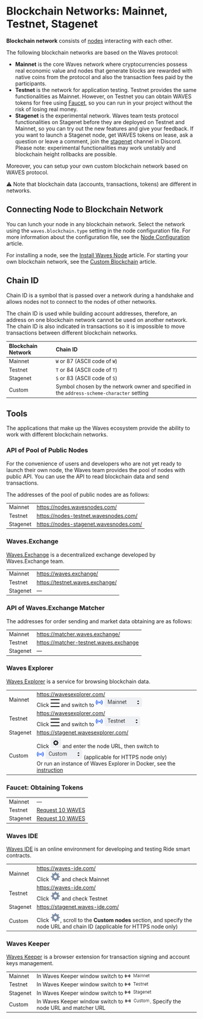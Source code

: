 # Blockchain Networks: Mainnet, Testnet, Stagenet

**Blockchain network** consists of [nodes](/en/blockchain/node/) interacting with each other.

The following blockchain networks are based on the Waves protocol:

* **Mainnet** is the core Waves network where cryptocurrencies possess real economic value and nodes that generate blocks are rewarded with native coins from the protocol and also the transaction fees paid by the participants.
* **Testnet** is the network for application testing. Testnet provides the same functionalities as Mainnet. However, on Testnet you can obtain WAVES tokens for free using [Faucet](https://testnet.wavesexplorer.com/faucet), so you can run in your project without the risk of losing real money.
* **Stagenet** is the experimental network. Waves team tests protocol functionalities on Stagenet before they are deployed on Testnet and Mainnet, so you can try out the new features and give your feedback. If you want to launch a Stagenet node, get WAVES tokens on lease, ask a question or leave a comment, join the [stagenet](https://discord.gg/3g8XR6B) channel in Discord. Please note: experimental functionalities may work unstably and blockchain height rollbacks are possible.

Moreover, you can setup your own custom blockchain network based on WAVES protocol.

:warning: Note that blockchain data (accounts, transactions, tokens) are different in networks.

## Connecting Node to Blockchain Network

You can lunch your node in any blockchain network. Select the network using the `waves.blockchain.type` setting in the node configuration file.  For more information about the configuration file, see the [Node Configuration](/en/waves-node/node-configuration) article.

For installing a node, see the [Install Waves Node](/en/waves-node/how-to-install-a-node/how-to-install-a-node) article. For starting your own blockchain network, see the [Custom Blockchain](/en/waves-node/private-waves-network) article.

## Chain ID

Chain ID is a symbol that is passed over a network during a handshake and allows nodes not to connect to the nodes of other networks.

The chain ID is used while building account addresses, therefore, an address on one blockchain network cannot be used on another network. The chain ID is also indicated in transactions so it is impossible to move transactions between different blockchain networks.

| Blockchain Network | Chain ID |
| :--- | :--- |
| Mainnet | `W` or 87 (ASCII code of `W`) |
| Testnet | `T` or 84 (ASCII code of `T`) |
| Stagenet | `S` or 83 (ASCII code of `S`) |
| Custom | Symbol chosen by the network owner and specified in the `address-scheme-character` setting |

## Tools

The applications that make up the Waves ecosystem provide the ability to work with different blockchain networks.

### API of Pool of Public Nodes

For the convenience of users and developers who are not yet ready to launch their own node, the Waves team provides the pool of nodes with public API. You can use the API to read blockchain data and send transactions.

The addresses of the pool of public nodes are as follows:

| | |
| :--- | :--- |
| Mainnet | <https://nodes.wavesnodes.com/> |
| Testnet | <https://nodes-testnet.wavesnodes.com/> |
| Stagenet | <https://nodes-stagenet.wavesnodes.com/> |

### Waves.Exchange

[Waves.Exchange](https://docs.waves.exchange/en/) is a decentralized exchange developed by Waves.Exchange team.

| | |
| :--- | :--- |
| Mainnet | <https://waves.exchange/> |
| Testnet | <https://testnet.waves.exchange/> |
| Stagenet | — |

### API of Waves.Exchange Matcher

The addresses for order sending and market data obtaining are as follows:

| | |
| :--- | :--- |
| Mainnet | <https://matcher.waves.exchange/> |
| Testnet | <https://matcher-testnet.waves.exchange> |
| Stagenet | — |

### Waves Explorer

[Waves Explorer](/en/ecosystem/waves-explorer/about-waves-explorer) is a service for browsing blockchain data.

| | |
| :--- | :--- |
| Mainnet | <https://wavesexplorer.com/><br>Click ![](./_assets/settings.png) and switch to ![](./_assets/mainnet.png) |
| Testnet | <https://wavesexplorer.com/><br>Click ![](./_assets/settings.png) and switch to ![](./_assets/testnet.png) |
| Stagenet | <https://stagenet.wavesexplorer.com/> |
| Custom | Click ![](./_assets/explorer-custom.png) and enter the node URL, then switch to ![](./_assets/custom.png) (applicable for HTTPS node only)<br>Or run an instance of Waves Explorer in Docker, see the [instruction](https://medium.com/wavesprotocol/how-to-build-deploy-and-test-a-waves-ride-dapp-785311f58c2) |

### Faucet: Obtaining Tokens

|  |  |
| :--- | :--- |
| Mainnet | — |
| Testnet | [Request 10 WAVES](https://wavesexplorer.com/testnet/faucet) |
| Stagenet | [Request 10 WAVES](https://stagenet.wavesexplorer.com/faucet) |

### Waves IDE

[Waves IDE](/en/building-apps/smart-contracts/tools/waves-ide) is an online environment for developing and testing Ride smart contracts.

| | |
| :--- | :--- |
| Mainnet | <https://waves-ide.com/><br>Click ![](./_assets/ide-settings.png) and check Mainnet |
| Testnet | <https://waves-ide.com/><br>Click ![](./_assets/ide-settings.png) and check Testnet |
| Stagenet | <https://stagenet.waves-ide.com/> |
| Custom | Click ![](./_assets/ide-settings.png), scroll to the **Custom nodes** section, and specify the node URL and chain ID (applicable for HTTPS node only) |

### Waves Keeper

[Waves Keeper](/en/ecosystem/waves-keeper/) is a browser extension for transaction signing and account keys management.

| | |
| :--- | :--- |
| Mainnet | In Waves Keeper window switch to ![](./_assets/keeper-mainnet.png) |
| Testnet | In Waves Keeper window switch to ![](./_assets/keeper-testnet.png) |
| Stagenet | In Waves Keeper window switch to ![](./_assets/keeper-stagenet.png) |
| Custom |In Waves Keeper window switch to ![](./_assets/keeper-custom.png). Specify the node URL and matcher URL |
